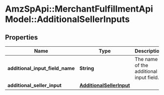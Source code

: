 # AmzSpApi::MerchantFulfillmentApiModel::AdditionalSellerInputs

## Properties
Name | Type | Description | Notes
------------ | ------------- | ------------- | -------------
**additional_input_field_name** | **String** | The name of the additional input field. | 
**additional_seller_input** | [**AdditionalSellerInput**](AdditionalSellerInput.md) |  | 


